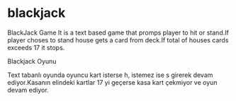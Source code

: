 blackjack
=========

BlackJack Game
It is a text based game that promps player to hit or stand.If player choses to stand house gets a card from deck.If total of houses cards exceeds 17 it stops.

Blackjack Oyunu

Text tabanlı oyunda oyuncu kart isterse h, istemez ise s girerek devam ediyor.Kasanın elindeki kartlar 17 yi geçerse kasa kart çekmiyor ve oyun devam ediyor.
